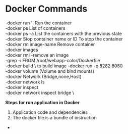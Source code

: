 # Docker Commands
-docker run  '<imagename>'  Run the container\
-docker ps      List of containers\
-docker ps -a  List the containers with the previous state\
-docker Stop container name or ID  To stop the container\
-docker rm   image-name  Remove container\
-docker images \
-docker rmi -remove an image\
-grep -i FROM /root/webapp-color/Dockerfile \
-docker build \ to build image
-docker run -p 8282:8080    \
-docker volume  (Volume and bind mounts) \
-docker Network (Bridge,none,Host) \
-docker network ls\
-docker inspect \
-docker network inspect bridge \

**Steps for run application in Docker**
1. Application code and dependencies
2. The docker file is a bundle of instruction

* 


